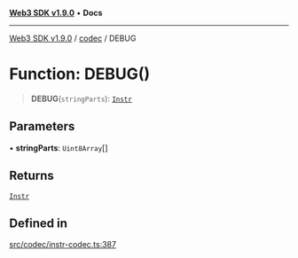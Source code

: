 [**Web3 SDK v1.9.0**](../../../README.md) • **Docs**

***

[Web3 SDK v1.9.0](../../../globals.md) / [codec](../README.md) / DEBUG

# Function: DEBUG()

> **DEBUG**(`stringParts`): [`Instr`](../type-aliases/Instr.md)

## Parameters

• **stringParts**: `Uint8Array`[]

## Returns

[`Instr`](../type-aliases/Instr.md)

## Defined in

[src/codec/instr-codec.ts:387](https://github.com/Mystic-Nayy/alephium-web3/blob/ee41f5e0e7d7fb0b155fe62f05b2ac03772895ca/packages/web3/src/codec/instr-codec.ts#L387)

